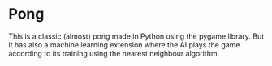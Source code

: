 # Pong
This is a classic (almost) pong made in Python using the pygame library. But it has also a machine learning extension where the AI plays the game according to its training using the nearest neighbour algorithm.
